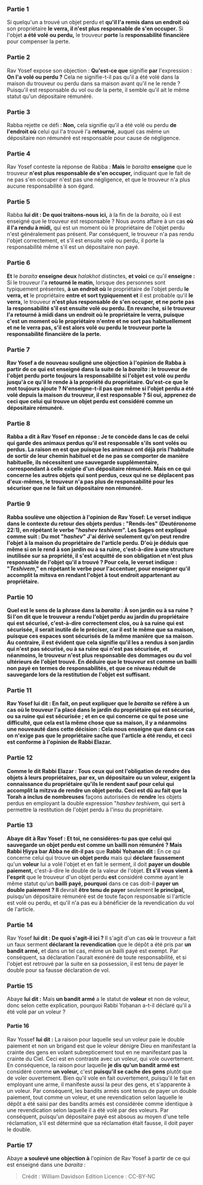 
### Partie 1
Si quelqu'un a trouvé un objet perdu et <b>qu'il l'a remis dans un endroit où</b> son propriétaire <b>le verra, il n'est plus</b> <b>responsable de s'en occuper.</b> Si l'objet <b>a été volé ou perdu,</b> le trouveur <b>porte</b> la <b>responsabilité financière</b> pour compenser la perte.

### Partie 2
Rav Yosef expose son objection : <b>Qu'est-ce que</b> signifie <b>par</b> l'expression : <b>On l'a volé ou perdu ?</b> Cela ne signifie-t-il pas qu'il a été volé dans la maison du trouveur ou perdu dans sa maison avant qu'il ne le rende ? Puisqu'il est responsable du vol ou de la perte, il semble qu'il ait le même statut qu'un dépositaire rémunéré.

### Partie 3
Rabba rejette ce défi : <b>Non,</b> cela signifie qu'il a été volé ou perdu <b>de l'endroit où</b> celui qui l'a trouvé l'a <b>retourné,</b> auquel cas même un dépositaire non rémunéré est responsable pour cause de négligence.

### Partie 4
Rav Yosef conteste la réponse de Rabba : <b>Mais</b> le <i>baraita</i> <b>enseigne</b> que le trouveur <b>n'est plus</b> <b>responsable de s'en occuper,</b> indiquant que le fait de ne pas s'en occuper n'est pas une négligence, et que le trouveur n'a plus aucune responsabilité à son égard.

### Partie 5
Rabba <b>lui dit : De quoi traitons-nous ici,</b> à la fin de la <i>baraita</i>, où il est enseigné que le trouveur est responsable ? Nous avons affaire à un cas <b>où il l'a rendu à midi,</b> qui est un moment où le propriétaire de l'objet perdu n'est généralement pas présent. Par conséquent, le trouveur n'a pas rendu l'objet correctement, et s'il est ensuite volé ou perdu, il porte la responsabilité même s'il est un dépositaire non payé.

### Partie 6
<b>Et</b> le <i>baraita</i> <b>enseigne deux</b> <i>halakhot</i> distinctes, <b>et voici</b> ce qu'il <b>enseigne : </b> Si le trouveur l'a <b>retourné le matin,</b> lorsque des personnes sont typiquement présentes, <b>à un endroit où</b> le propriétaire de l'objet perdu <b>le verra, et</b> le propriétaire <b>entre et sort typiquement et</b> il est probable qu'il <b>le verra,</b> le trouveur <b>n'est plus <b>responsable de s'en occuper,</b> et ne porte pas la responsabilité s'il est ensuite volé ou perdu. En revanche, si le trouveur l'a <b>retourné à midi dans un endroit où</b> le propriétaire <b>le verra, puisque</b> c'est un moment où le propriétaire <b>n'entre et ne sort pas habituellement et ne le verra pas, s'il est</b> alors <b>volé ou perdu</b> le trouveur <b>porte</b> la <b>responsabilité financière</b> de la perte.

### Partie 7
Rav Yosef a de nouveau <b>souligné une objection à</b> l'opinion de Rabba à partir de ce qui est enseigné dans la suite de la <i>baraïta</i> : le trouveur de l'objet perdu <b>porte toujours la responsabilité</b> si l'objet est volé ou perdu <b>jusqu'à ce qu'il le rende à</b> la <b>propriété du propriétaire. Qu'est-ce que</b> le mot <b>toujours</b> ajoute ? <b>N'enseigne-t-il pas</b> que <b>même</b> si l'objet perdu a été volé <b>depuis</b> la <b>maison du trouveur,</b> il est responsable ? Si oui, <b>apprenez de</b> ceci que celui qui trouve un objet perdu <b>est</b> considéré <b>comme un dépositaire rémunéré.</b>

### Partie 8
Rabba <b>a dit à</b> Rav Yosef en réponse : <b>Je te concède dans</b> le cas de celui qui garde des <b>animaux</b> perdus qu'il est responsable s'ils sont volés ou perdus. La raison en est <b>que puisque</b> les animaux <b>ont</b> déjà <b>pris</b> l'habitude de <b>sortir</b> de leur chemin habituel et de ne pas se comporter de manière habituelle, <b>ils nécessitent une sauvegarde supplémentaire,</b> correspondant à celle exigée d'un dépositaire rémunéré. Mais en ce qui concerne les autres objets qui sont perdus, ceux qui ne se déplacent pas d'eux-mêmes, le trouveur n'a pas plus de responsabilité pour les sécuriser que ne le fait un dépositaire non rémunéré.

### Partie 9
<b>Rabba soulève une objection à</b> l'opinion de <b>Rav Yosef:</b> Le verset indique dans le contexte du retour des objets perdus : "Rends-les" (Deutéronome 22:1), en répétant le verbe "<i>hashev teshivem</i>". Les Sages ont expliqué comme suit : Du mot <b>"<i>hashev</i>" J'ai</b> dérivé <b>seulement</b> qu'on peut rendre l'objet <b>à la maison</b> du propriétaire de l'article perdu. <b>D'où</b> je déduis que même si on le rend <b>à son jardin ou à sa ruine,</b> c'est-à-dire à une structure inutilisée sur sa propriété, il s'est acquitté de son obligation et n'est plus responsable de l'objet qu'il a trouvé ? Pour cela, <b>le verset indique : "<i>Teshivem</i>,"</b> en répétant le verbe pour l'accentuer, pour enseigner qu'il accomplit la mitsva en rendant l'objet <b>à tout endroit</b> appartenant au propriétaire.

### Partie 10
<b>Quel est le sens de la phrase dans la <i>baraita</i> : <b>À son jardin ou à sa ruine ? Si l'on dit</b> que le trouveur a rendu l'objet perdu <b>au</b> jardin</b> du propriétaire <b>qui est sécurisé,</b> c'est-à-dire correctement clos, <b>ou à sa ruine qui est sécurisée,</b> il serait inutile de le préciser, car il <b>est</b> le même que <b>sa maison,</b> puisque ces espaces sont sécurisés de la même manière que sa maison. <b>Au contraire,</b> il est <b>évident</b> que cela signifie qu'il les a rendus <b>à son jardin qui n'est pas sécurisé, ou à sa ruine qui n'est pas sécurisée,</b> et néanmoins, le trouveur n'est plus responsable des dommages ou du vol ultérieurs de l'objet trouvé. <b>En déduire</b> que le trouveur <b>est comme un bailli non payé</b> en termes de responsabilités, et que ce niveau réduit de sauvegarde lors de la restitution de l'objet est suffisant.

### Partie 11
Rav Yosef lui <b>dit : En fait,</b> on peut expliquer que le <i>baraita</i> se réfère à un cas où le trouveur l'a placé <b>dans</b> le <b>jardin du propriétaire qui est sécurisé, ou sa ruine qui est sécurisée ; et</b> en ce qui concerne ce qui te pose une <b>difficulté,</b> que cela <b>est</b> la même chose que <b>sa maison,</b> il y a néanmoins une nouveauté dans cette décision : <b>Cela nous enseigne que</b> dans ce cas <b>on n'exige pas que le propriétaire sache</b> que l'article a été rendu, et ceci est <b>conforme</b> à l'opinion <b>de Rabbi Elazar.</b>

### Partie 12
<b>Comme le dit Rabbi Elazar : Tous</b> ceux qui ont l'obligation de rendre des objets à leurs propriétaires, par ex, un dépositaire ou un voleur, <b>exigent</b> la connaissance du <b>propriétaire</b> qu'ils le rendent <b>sauf</b> pour celui qui accomplit la mitzva de <b>rendre un objet perdu. </b> Ceci est dû au fait que la Torah a inclus de nombreuses</b> façons autorisées de <b>rendre</b> les objets perdus en employant la double expression "<i>hashev teshivem</i>, qui sert à permettre la restitution de l'objet perdu à l'insu du propriétaire.

### Partie 13
<b>Abaye dit à Rav Yosef : Et toi, ne considères-tu pas que celui qui sauvegarde un objet perdu est comme un bailli non rémunéré ? Mais Rabbi Ḥiyya bar Abba ne dit-il pas</b> que <b>Rabbi Yoḥanan dit :</b> En ce qui concerne celui qui trouve <b>un objet perdu</b> mais qui <b>déclare faussement</b> qu'un <b>voleur</b> lui a volé l'objet et en fait le serment, il doit <b>payer un double paiement,</b> c'est-à-dire le double de la valeur de l'objet. <b>Et s'il vous vient à l'esprit</b> que le trouveur d'un objet perdu <b>est</b> considéré comme ayant le même statut qu'un <b>bailli payé, pourquoi</b> dans ce cas doit-il <b>payer un double paiement ? Il</b> devrait <b>être tenu de payer</b> seulement <b>le principal,</b> puisqu'un dépositaire rémunéré est de toute façon responsable si l'article est volé ou perdu, et qu'il n'a pas eu à bénéficier de la revendication du vol de l'article.

### Partie 14
Rav Yosef <b>lui dit : De quoi s'agit-il ici ? </b> Il s'agit d'un cas <b>où</b> le trouveur a fait un faux serment <b>déclarant la revendication</b> que le dépôt a été pris par <b>un bandit armé,</b> et dans un tel cas, même un bailli payé est exempt. Par conséquent, sa déclaration l'aurait exonéré de toute responsabilité, et si l'objet est retrouvé par la suite en sa possession, il est tenu de payer le double pour sa fausse déclaration de vol.

### Partie 15
Abaye <b>lui dit :</b> Mais <b>un bandit armé</b> a le statut de <b>voleur</b> et non de voleur, donc selon cette explication, pourquoi Rabbi Yoḥanan a-t-il déclaré qu'il a été volé par un voleur ?

#### Partie 16
Rav Yossef <b>lui dit :</b> La raison pour laquelle seul un voleur paie le double paiement et non un brigand est que le voleur dénigre Dieu en manifestant la crainte des gens en volant subrepticement tout en ne manifestant pas la crainte du Ciel. Ceci est en contraste avec un voleur, qui vole ouvertement. En conséquence, la raison pour laquelle <b>je dis qu'un bandit armé est</b> considéré comme <b>un voleur,</b> c'est <b>puisqu'il se cache des gens</b> plutôt que de voler ouvertement. Bien qu'il vole en fait ouvertement, puisqu'il le fait en employant une arme, il manifeste aussi la peur des gens, et s'apparente à un voleur. Par conséquent, les bandits armés sont tenus de payer un double paiement, tout comme un voleur, et une revendication selon laquelle le dépôt a été saisi par des bandits armés est considérée comme identique à une revendication selon laquelle il a été volé par des voleurs. Par conséquent, puisqu'un dépositaire payé est absous au moyen d'une telle réclamation, s'il est déterminé que sa réclamation était fausse, il doit payer le double.

### Partie 17
Abaye <b>a soulevé une objection à</b> l'opinion de Rav Yosef à partir de ce qui est enseigné dans une <i>baraita</i> :

>Crédit : William Davidson Edition
>Licence : CC-BY-NC